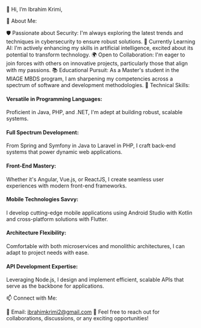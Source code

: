 👋 Hi, I’m Ibrahim Krimi,

🌟 About Me:

🛡️ Passionate about Security: I'm always exploring the latest trends and techniques in cybersecurity to ensure robust solutions.
🤖 Currently Learning AI: I'm actively enhancing my skills in artificial intelligence, excited about its potential to transform technology.
🌍 Open to Collaboration: I'm eager to join forces with others on innovative projects, particularly those that align with my passions.
📚 Educational Pursuit: As a Master's student in the MIAGE MBDS program, I am sharpening my competencies across a spectrum of software and development methodologies.
💼 Technical Skills:

#### Versatile in Programming Languages: 
Proficient in Java, PHP, and .NET, I'm adept at building robust, scalable systems.

#### Full Spectrum Development: 
From Spring and Symfony in Java to Laravel in PHP, I craft back-end systems that power dynamic web applications.

#### Front-End Mastery: 
Whether it's Angular, Vue.js, or ReactJS, I create seamless user experiences with modern front-end frameworks.

#### Mobile Technologies Savvy: 
I develop cutting-edge mobile applications using Android Studio with Kotlin and cross-platform solutions with Flutter.

#### Architecture Flexibility: 
Comfortable with both microservices and monolithic architectures, I can adapt to project needs with ease.

#### API Development Expertise: 
Leveraging Node.js, I design and implement efficient, scalable APIs that serve as the backbone for applications.

📫 Connect with Me:

📧 Email: ibrahimkrimi2@gmail.com
🤝 Feel free to reach out for collaborations, discussions, or any exciting opportunities!
